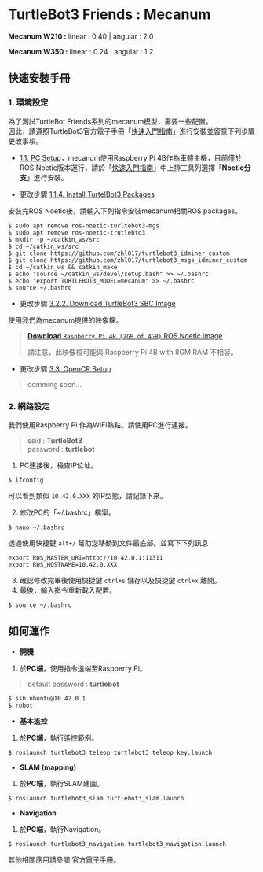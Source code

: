 # TurtleBot3 Friends : Mecanum  

**Mecanum W210 :** linear : 0.40 | angular : 2.0

**Mecanum W350 :** linear : 0.24 | angular : 1.2

## 快速安裝手冊

### 1. 環境設定
為了測試TurtleBot Friends系列的mecanum模型，需要一些配置。  
因此，請遵照TurtleBot3官方電子手冊「[快速入門指南](https://emanual.robotis.com/docs/en/platform/turtlebot3/quick-start/)」進行安裝並留意下列步驟更改事項。

- [1.1. PC Setup](https://emanual.robotis.com/docs/en/platform/turtlebot3/quick-start/#pc-setup)，mecanum使用Raspberry Pi 4B作為車體主機，目前僅於ROS Noetic版本運行，請於「[快速入門指南](https://emanual.robotis.com/docs/en/platform/turtlebot3/quick-start/)」中上排工具列選擇「**Noetic分支**」進行安裝。

- 更改步驟 [1.1.4. Install TurtelBot3 Packages](https://emanual.robotis.com/docs/en/platform/turtlebot3/quick-start/#install-turtlebot3-packages)

安裝完ROS Noetic後，請輸入下列指令安裝mecanum相關ROS packages。
```code
$ sudo apt remove ros-noetic-turltebot3-mgs
$ sudo apt remove ros-noetic-trutlebto3
$ mkdir -p ~/catkin_ws/src
$ cd ~/catkin_ws/src
$ git clone https://github.com/zhl017/turtlebot3_idminer_custom
$ git clone https://github.com/zhl017/turtlebot3_msgs_idminer_custom
$ cd ~/catkin_ws && catkin_make
$ echo "source ~/catkin_ws/devel/setup.bash" >> ~/.bashrc
$ echo "export TURTLEBOT3_MODEL=mecanum" >> ~/.bashrc
$ source ~/.bashrc
```

- 更改步驟 [3.2.2. Download TurtleBot3 SBC Image](https://emanual.robotis.com/docs/en/platform/turtlebot3/sbc_setup/#download-turtlebot3-sbc-image-2)

使用我們為mecanum提供的映象檔。
> [**Download** `Raspberry Pi 4B (2GB of 4GB)` ROS Noetic image](https://mega.nz/file/MI0HXSjS#9mXlbcwk5lk_4uTEhls1XlHFqCEaI_y4SBJ7SBCc1x8)
>   
> 請注意，此映像檔可能與 Raspberry Pi 4B with 8GM RAM 不相容。

- 更改步驟 [3.3. OpenCR Setup](https://emanual.robotis.com/docs/en/platform/turtlebot3/opencr_setup/)

> comming soon...

### 2. 網路設定

我們使用Raspberry Pi 作為WiFi熱點。請使用PC進行連接。
> ssid : **TurtleBot3**  
> password : **turtlebot**

1. PC連接後，檢查IP位址。
```
$ ifconfig
```
可以看到類似 ```10.42.0.XXX``` 的IP型態，請記錄下來。

2. 修改PC的「~/.bashrc」檔案。
```
$ nano ~/.bashrc
```
透過使用快捷鍵 ```alt+/``` 幫助您移動到文件最底部。並寫下下列訊息
```
export ROS_MASTER_URI=http://10.42.0.1:11311
export ROS_HOSTNAME=10.42.0.XXX
```
3. 確認修改完畢後使用快捷鍵 ```ctrl+s``` 儲存以及快捷鍵 ```ctrl+x``` 離開。
4. 最後，輸入指令重新載入配置。
```
$ source ~/.bashrc
```

## 如何運作
- **開機**  
1. 於**PC端**，使用指令遠端至Raspberry Pi。
> default password : **turtlebot**
```
$ ssh ubuntu@10.42.0.1
$ robot
```

- **基本遙控**
1. 於**PC端**，執行遙控範例。
```
$ roslaunch turtlebot3_teleop turtlebot3_teleop_key.launch
```

- **SLAM (mapping)**
1. 於**PC端**，執行SLAM建圖。
```
$ roslaunch turtlebot3_slam turtlebot3_slam.launch
```

- **Navigation**
1. 於**PC端**，執行Navigation。
```
$ roslaunch turtlebot3_navigation turtlebot3_navigation.launch
```
  
其他相關應用請參閱 [官方電子手冊](https://emanual.robotis.com/docs/en/platform/turtlebot3/overview/)。
